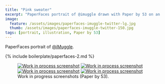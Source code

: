 ```yaml
---
title: "Pink sweater"
excerpt: "PaperFaces portrait of @imuggle drawn with Paper by 53 on an iPad."
image: 
  feature: /assets/images/paperfaces-imuggle-twitter-lg.jpg
  thumb: /assets/images/paperfaces-imuggle-twitter-150.jpg
tags: [portrait, illustration, Paper by 53]
---
```


PaperFaces portrait of [@iMuggle](http://twitter.com/iMuggle).

{% include boilerplate/paperfaces-2.md %}

<figure class="half">
	<a href="{{ site.url }}/assets/images/paperfaces-imuggle-process-1-lg.jpg"><img src="{{ site.url }}/assets/images/paperfaces-imuggle-process-1-600.jpg" alt="Work in process screenshot"></a>
	<a href="{{ site.url }}/assets/images/paperfaces-imuggle-process-2-lg.jpg"><img src="{{ site.url }}/assets/images/paperfaces-imuggle-process-2-600.jpg" alt="Work in process screenshot"></a>
	<a href="{{ site.url }}/assets/images/paperfaces-imuggle-process-3-lg.jpg"><img src="{{ site.url }}/assets/images/paperfaces-imuggle-process-3-600.jpg" alt="Work in process screenshot"></a>
	<a href="{{ site.url }}/assets/images/paperfaces-imuggle-process-4-lg.jpg"><img src="{{ site.url }}/assets/images/paperfaces-imuggle-process-4-600.jpg" alt="Work in process screenshot"></a>
	<figcaption>Work in progress screenshots (Paper by 53).</figcaption>
</figure>